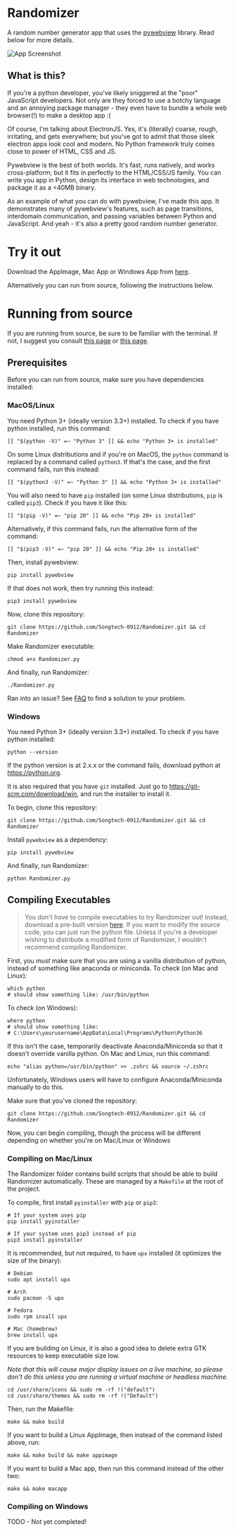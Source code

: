 # Randomizer

<!--Badges here-->

A random number generator app that uses the [pywebview](https://https://pywebview.flowrl.com/) library. Read below for more details.

![App Screenshot](./images/Randomizer-Demo.png)

## What is this?

If you're a python developer, you've likely sniggered at the "poor" JavaScript developers. Not only are they forced to use a botchy language and an annoying package manager - they even have to bundle a whole web browser(!) to make a desktop app :(

Of course, I'm talking about ElectronJS. Yes, it's (literally) coarse, rough, irritating, and gets everywhere; but you've got to admit that those sleek electron apps look cool and modern. No Python framework truly comes close to power of HTML, CSS and JS. 

Pywebview is the best of both worlds. It's fast, runs natively, and works cross-platform; but it fits in perfectly to the HTML/CSS/JS family. You can write you app in Python, design its interface in web technologies, and package it as a <40MB binary.

As an example of what you can do with pywebview, I've made this app. It demonstrates many of pywebview's features, such as page transitions, interdomain communication, and passing variables between Python and JavaScript. And yeah - it's also a pretty good random number generator.

# Try it out

Download the AppImage, Mac App or Windows App from [here](https://github.com/Songtech-0912/Randomizer/releases).

Alternatively you can run from source, following the instructions below.

# Running from source

If you are running from source, be sure to be familiar with the terminal. If not, I suggest you consult [this page](https://www.howtogeek.com/140679/beginner-geek-how-to-start-using-the-linux-terminal/) or [this page](https://www.tutorialspoint.com/powershell/powershell_quick_guide.htm).

## Prerequisites

Before you can run from source, make sure you have dependencies installed:

### MacOS/Linux

You need Python 3+ (ideally version 3.3+) installed. To check if you have python installed, run this command:

```
[[ "$(python -V)" =~ "Python 3" ]] && echo "Python 3+ is installed"
```

On some Linux distributions and if you're on MacOS, the `python` command is replaced by a command called `python3`. If that's the case, and the first command fails, run this instead:

```
[[ "$(python3 -V)" =~ "Python 3" ]] && echo "Python 3+ is installed"
```

You will also need to have `pip` installed (on some Linux distributions, `pip` is called `pip3`). Check if you have it like this:

```
[[ "$(pip -V)" =~ "pip 20" ]] && echo "Pip 20+ is installed"
```

Alternatively, if this command fails, run the alternative form of the command:

```
[[ "$(pip3 -V)" =~ "pip 20" ]] && echo "Pip 20+ is installed"
```

Then, install pywebview:

```
pip install pywebview
```

If that does not work, then try running this instead:

```
pip3 install pywebview
```

Now, clone this repository:

```
git clone https://github.com/Songtech-0912/Randomizer.git && cd Randomizer
```

Make Randomizer executable:

```
chmod a+x Randomizer.py
```

And finally, run Randomizer:

```
./Randomizer.py
```

Ran into an issue? See [FAQ](FAQ.md) to find a solution to your problem.

### Windows

You need Python 3+ (ideally version 3.3+) installed. To check if you have python installed:

```
python --version
```

If the python version is at 2.x.x or the command fails, download python at <https://python.org>.

It is also required that you have `git` installed. Just go to <https://git-scm.com/download/win>, and run the installer to install it.

To begin, clone this repository:

```
git clone https://github.com/Songtech-0912/Randomizer.git && cd Randomizer
```

Install `pywebview` as a dependency:

```
pip install pywebview
```

And finally, run Randomizer:

```
python Randomizer.py
```

## Compiling Executables

> You don't *have* to compile executables to try Randomizer out! Instead, download a pre-built version [here](https://github.com/Songtech-0912/Randomizer/releases). If you want to modify the source code, you can just run the python file. Unless if you're a developer wishing to distribute a modified form of Randomizer, I wouldn't recommend compiling Randomizer.

First, you *must* make sure that you are using a vanilla distribution of python, instead of something like anaconda or miniconda. To check (on Mac and Linux):

```
which python
# should show something like: /usr/bin/python
```

To check (on Windows):

```
where python
# should show something like:
# C:\Users\yourusername\AppData\Local\Programs\Python\Python36
```

If this isn't the case, temporarily deactivate Anaconda/Miniconda so that it doesn't override vanilla python. On Mac and Linux, run this command:

```
echo "alias python=/usr/bin/python" >> .zshrc && source ~/.zshrc
```

Unfortunately, Windows users will have to configure Anaconda/Miniconda manually to do this.

Make sure that you've cloned the repository:

```
git clone https://github.com/Songtech-0912/Randomizer.git && cd Randomizer
```

Now, you can begin compiling, though the process will be different depending on whether you're on Mac/Linux or Windows

### Compiling on Mac/Linux

The Randomizer folder contains build scripts that should be able to build Randomizer automatically. These are managed by a `Makefile` at the root of the project.

To compile, first install `pyinstaller` with `pip` or `pip3`:

```
# If your system uses pip
pip install pyinstaller

# If your system uses pip3 instead of pip
pip3 install pyinstaller
```

It is recommended, but not required, to have `upx` installed (it optimizes the size of the binary):

```
# Debian
sudo apt install upx

# Arch
sudo pacman -S upx

# Fedora
sudo rpm insall upx

# Mac (homebrew)
brew install upx
```

If you are building on Linux, it is also a good idea to delete extra GTK resources to keep executable size low.

*Note that this will cause major display issues on a live machine, so please don't do this unless you are running a virtual machine or headless machine.*

```
cd /usr/share/icons && sudo rm -rf !("default")
cd /usr/share/themes && sudo rm -rf !("Default")
```

Then, run the Makefile:

```
make && make build
```

If you want to build a Linux AppImage, then instead of the command listed above, run:

```
make && make build && make appimage 
```

If you want to build a Mac app, then run this command instead of the other two:

```
make && make macapp
```

### Compiling on Windows

TODO - Not yet completed!

